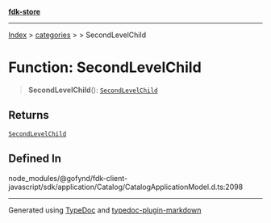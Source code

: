 [**fdk-store**](../../../README.md)
***

[Index](../../../API.md) > [categories](../../README.md) > [<internal>](../README.md) > SecondLevelChild

# Function: SecondLevelChild

> **SecondLevelChild**(): [`SecondLevelChild`](../type-aliases/type-alias.SecondLevelChild.md)

## Returns

[`SecondLevelChild`](../type-aliases/type-alias.SecondLevelChild.md)

## Defined In

node\_modules/@gofynd/fdk-client-javascript/sdk/application/Catalog/CatalogApplicationModel.d.ts:2098

***
Generated using [TypeDoc](https://typedoc.org/) and [typedoc-plugin-markdown](https://www.npmjs.com/package/typedoc-plugin-markdown)
